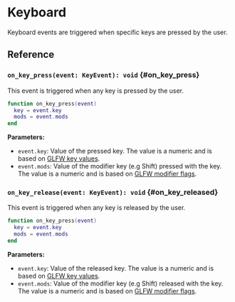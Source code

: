 # Keyboard

Keyboard events are triggered when specific keys are pressed by the user.

## Reference

### `on_key_press(event: KeyEvent): void` {#on_key_press}

This event is triggered when any key is pressed by the user.

```lua
function on_key_press(event)
  key = event.key
  mods = event.mods
end
```

**Parameters:**

- `event.key`: Value of the pressed key. The value is a numeric and is based on [GLFW key values](https://www.glfw.org/docs/latest/group__keys.html).
- `event.mods`: Value of the modifier key (e.g Shift) pressed with the key. The value is a numeric and is based on [GLFW modifier flags](https://www.glfw.org/docs/latest/group__mods.html).

### `on_key_release(event: KeyEvent): void` {#on_key_released}

This event is triggered when any key is released by the user.

```lua
function on_key_press(event)
  key = event.key
  mods = event.mods
end
```

**Parameters:**

- `event.key`: Value of the released key. The value is a numeric and is based on [GLFW key values](https://www.glfw.org/docs/latest/group__keys.html).
- `event.mods`: Value of the modifier key (e.g Shift) released with the key. The value is a numeric and is based on [GLFW modifier flags](https://www.glfw.org/docs/latest/group__mods.html).
